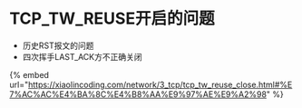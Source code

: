 # TCP\_TW\_REUSE开启的问题

* 历史RST报文的问题
* 四次挥手LAST\_ACK方不正确关闭

{% embed url="https://xiaolincoding.com/network/3_tcp/tcp_tw_reuse_close.html#%E7%AC%AC%E4%BA%8C%E4%B8%AA%E9%97%AE%E9%A2%98" %}
